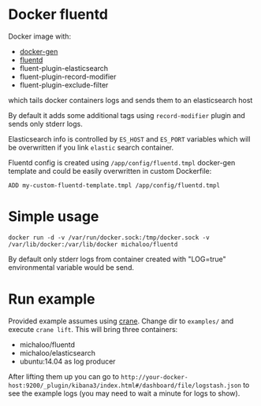 # Docker fluentd

Docker image with:

- [docker-gen](https://github.com/jwilder/docker-gen)
- [fluentd](http://www.fluentd.org/)
- fluent-plugin-elasticsearch
- fluent-plugin-record-modifier
- fluent-plugin-exclude-filter

which tails docker containers logs and sends them to an elasticsearch host

By default it adds some additional tags using `record-modifier` plugin and sends only stderr logs.

Elasticsearch info is controlled by `ES_HOST` and `ES_PORT` variables which will be overwritten if you link `elastic` search container.

Fluentd config is created using `/app/config/fluentd.tmpl` docker-gen template and could be easily overwritten in custom Dockerfile:

`ADD my-custom-fluentd-template.tmpl /app/config/fluentd.tmpl`


# Simple usage

`docker run -d -v /var/run/docker.sock:/tmp/docker.sock -v /var/lib/docker:/var/lib/docker michaloo/fluentd`

By default only stderr logs from container created with "LOG=true" environmental variable would be send.


# Run example

Provided example assumes using [crane](https://github.com/michaelsauter/crane).
Change dir to `examples/` and execute `crane lift`. This will bring three containers:

- michaloo/fluentd
- michaloo/elasticsearch
- ubuntu:14.04 as log producer

After lifting them up you can go to
`http://your-docker-host:9200/_plugin/kibana3/index.html#/dashboard/file/logstash.json`
to see the example logs (you may need to wait a minute for logs to show).
